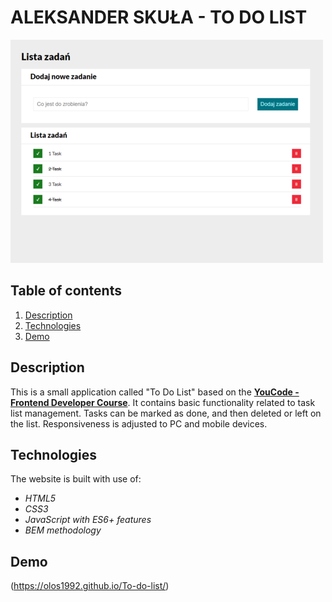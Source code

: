 # ALEKSANDER SKUŁA - TO DO LIST

![Aleksander Skuła - to DO list preview](images/preview.PNG?)

## Table of contents

1. [Description](#description)
1. [Technologies](#technologies)
1. [Demo](#demo)


## Description

This is a small application called "To Do List" based on the [**YouCode - Frontend Developer Course**](https://youcode.pl). It contains basic functionality related to task list management. Tasks can be marked as done, and then deleted or left on the list. Responsiveness is adjusted to PC and mobile devices.

## Technologies
The website is built with use of:

- *HTML5*
- *CSS3*
- *JavaScript with ES6+ features*
- *BEM methodology*

## Demo

(https://olos1992.github.io/To-do-list/)
